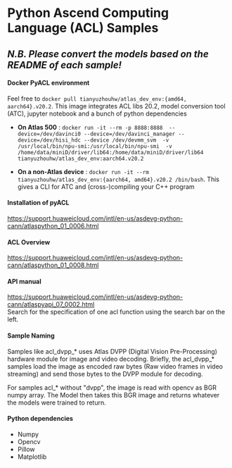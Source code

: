 # Python Ascend Computing Language (ACL) Samples
 ## _N.B. Please convert the models based on the README of each sample!_ 

#### Docker PyACL environment
Feel free to `docker pull tianyuzhouhw/atlas_dev_env:{amd64, aarch64}.v20.2`. This image integrates ACL libs 20.2, model conversion tool (ATC), jupyter notebook and a bunch of python dependencies
-  **On Atlas 500** : `docker run -it --rm -p 8888:8888  --device=/dev/davinci0 --device=/dev/davinci_manager --device=/dev/hisi_hdc --device /dev/devmm_svm  -v /usr/local/bin/npu-smi:/usr/local/bin/npu-smi  -v /home/data/miniD/driver/lib64:/home/data/miniD/driver/lib64 tianyuzhouhw/atlas_dev_env:aarch64.v20.2`

-  **On a non-Atlas device** : `docker run -it --rm tianyuzhouhw/atlas_dev_env:{aarch64, amd64}.v20.2 /bin/bash`. This gives a CLI for ATC and (cross-)compiling your C++ program

#### Installation of pyACL
https://support.huaweicloud.com/intl/en-us/asdevg-python-cann/atlaspython_01_0006.html
#### ACL Overview
https://support.huaweicloud.com/intl/en-us/asdevg-python-cann/atlaspython_01_0008.html
#### API manual
https://support.huaweicloud.com/intl/en-us/asdevg-python-cann/atlaspyapi_07_0002.html  
Search for the specification of one acl function using the search bar on the left.

#### Sample Naming
Samples like acl_dvpp_* uses Atlas DVPP (Digital Vision Pre-Processing) hardware module for image and video decoding. Briefly, the acl_dvpp_* samples load the image as encoded raw bytes (Raw video frames in video streaming) and send those bytes to the DVPP module for decoding.

For samples acl_* without "dvpp", the image is read with opencv as BGR numpy array. The Model then takes this BGR image and returns whatever the models were trained to return.

#### Python dependencies
- Numpy
- Opencv
- Pillow
- Matplotlib

